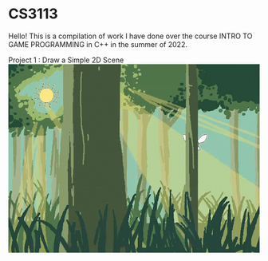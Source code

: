 # CS3113

Hello! This is a compilation of work I have done over the course INTRO TO GAME PROGRAMMING in C++ in the summer of 2022.

Project 1 : Draw a Simple 2D Scene
![Project 1 Demo](Project1/Project_1_demo.gif)
